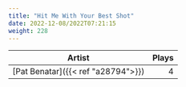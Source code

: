 ```yaml
---
title: "Hit Me With Your Best Shot"
date: 2022-12-08/2022T07:21:15
weight: 228
---
```




 Artist | Plays 
----- | -----:
[Pat Benatar]({{< ref "a28794">}}) | 4

